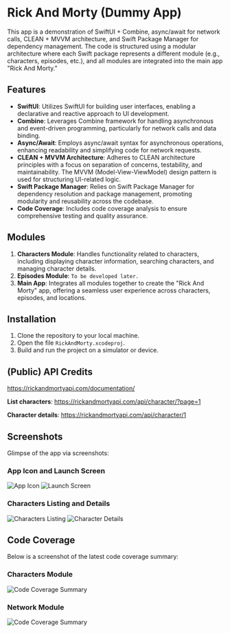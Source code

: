 # Rick And Morty (Dummy App)

This app is a demonstration of SwiftUI + Combine, async/await for network calls, CLEAN + MVVM architecture, and Swift Package Manager for dependency management. The code is structured using a modular architecture where each Swift package represents a different module (e.g., characters, episodes, etc.), and all modules are integrated into the main app "Rick And Morty."

## Features

- **SwiftUI**: Utilizes SwiftUI for building user interfaces, enabling a declarative and reactive approach to UI development.
- **Combine**: Leverages Combine framework for handling asynchronous and event-driven programming, particularly for network calls and data binding.
- **Async/Await**: Employs async/await syntax for asynchronous operations, enhancing readability and simplifying code for network requests.
- **CLEAN + MVVM Architecture**: Adheres to CLEAN architecture principles with a focus on separation of concerns, testability, and maintainability. The MVVM (Model-View-ViewModel) design pattern is used for structuring UI-related logic.
- **Swift Package Manager**: Relies on Swift Package Manager for dependency resolution and package management, promoting modularity and reusability across the codebase.
- **Code Coverage**: Includes code coverage analysis to ensure comprehensive testing and quality assurance.

## Modules

1. **Characters Module**: Handles functionality related to characters, including displaying character information, searching characters, and managing character details.
2. **Episodes Module**: `To be developed later.`
3. **Main App**: Integrates all modules together to create the "Rick And Morty" app, offering a seamless user experience across characters, episodes, and locations.

## Installation

1. Clone the repository to your local machine.
2. Open the file `RickAndMorty.xcodeproj`.
3. Build and run the project on a simulator or device.


## (Public) API Credits
https://rickandmortyapi.com/documentation/

**List characters**: https://rickandmortyapi.com/api/character/?page=1

**Character details**: https://rickandmortyapi.com/api/character/1


## Screenshots

Glimpse of the app via screenshots:


### App Icon and Launch Screen
![App Icon](/RickAndMorty/Assets.xcassets/appIcon-home.imageset/appIcon-home.png)
![Launch Screen](/RickAndMorty/Assets.xcassets/launch.imageset/launch.png)

### Characters Listing and Details
![Characters Listing](/RickAndMorty/Assets.xcassets/characters-home.imageset/characters-home.png)
![Character Details](/RickAndMorty/Assets.xcassets/character-details.imageset/character-details.png)


## Code Coverage

Below is a screenshot of the latest code coverage summary:


### Characters Module
![Code Coverage Summary](/RickAndMorty/Assets.xcassets/Characters-coverage-summary.imageset/Characters-coverage-summary.png)

### Network Module
![Code Coverage Summary](/RickAndMorty/Assets.xcassets/Network-coverage-summary.imageset/Network-coverage-summary)
